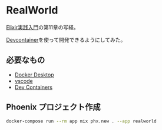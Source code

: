 # RealWorld

[Elixir実践入門](https://amzn.asia/d/71koeDq)の第11章の写経。

[Devcontainer](https://code.visualstudio.com/docs/remote/remote-overview)を使って開発できるようにしてみた。

## 必要なもの

- [Docker Desktop](https://docs.docker.com/desktop/)
- [vscode](https://code.visualstudio.com/download)
- [Dev Containers](https://marketplace.visualstudio.com/items?itemName=ms-vscode-remote.remote-containers)

## Phoenix プロジェクト作成

```sh
docker-compose run --rm app mix phx.new . --app realworld
```
